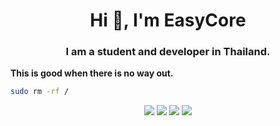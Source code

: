 <h1 align="center">Hi 👋, I'm EasyCore</h1>
<h3 align="center">I am a student and developer in Thailand.</h3>

**This is good when there is no way out.**
```bash
sudo rm -rf /
```
<p align="center">
  <a href="https://www.c-language.org" target="_blank"><img src="https://img.shields.io/badge/C-A9BACD?style=for-the-badge&logo=c&logoColor=white"></a>
  <a href="https://isocpp.org" target="_blank"><img src="https://img.shields.io/badge/C%2B%2B-00599C?style=for-the-badge&logo=c%2B%2B&logoColor=white"></a>
  <a href="https://www.python.org"><img src="https://img.shields.io/badge/Python-3e809c?style=for-the-badge&logo=python&logoColor=white"></a>
  <a href="https://www.cmake.org"><img src="https://img.shields.io/badge/CMake-e22f1e?style=for-the-badge&logo=cmake&logoColor=white"></a>
</p>
